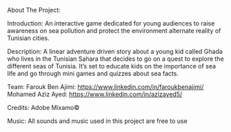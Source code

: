 About The Project:


Introduction:
An interactive game dedicated for young audiences to raise awareness on sea pollution and protect the environment alternate reality of Tunisian cities.

Description:
A linear adventure driven story about a young kid called Ghada who lives in the Tunisian Sahara that decides to go on a quest to explore the different seas of Tunisia. It’s set to educate kids on the importance of sea life and go through mini games and quizzes about sea facts.

Team: 
Farouk Ben Ajimi: https://www.linkedin.com/in/faroukbenajimi/
Mohamed Aziz Ayed: https://www.linkedin.com/in/azizayed5/

Credits:
Adobe Mixamo©

Music:
All sounds and music used in this project are free to use

